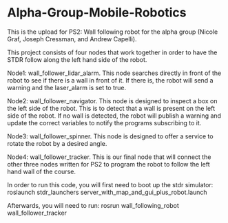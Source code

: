 # Alpha-Group-Mobile-Robotics
This is the upload for PS2: Wall following robot for the alpha group (Nicole Graf, Joseph Cressman, and Andrew Capelli).

This project consists of four nodes that work together in order to have the STDR follow along the left hand side of the robot. 

Node1:  wall_follower_lidar_alarm. This node searches directly in front of the robot to see if there is a wall in front of it. If there is, the robot will send a warning and the laser_alarm is set to true.

Node2:  wall_follower_navigator. This node is designed to inspect a box on the left side of the robot. This is to detect that a wall is present on the left side of the robot. If no wall is detected, the robot will publish a warning and update the correct variables to notify the programs subscribing to it.

Node3:  wall_follower_spinner.  This node is designed to offer a service to rotate the robot by a desired angle. 

Node4:  wall_follower_tracker.  This is our final node that will connect the other three nodes written for PS2 to program the robot to follow the left hand wall of the course.

In order to run this code, you will first need to boot up the stdr simulator: roslaunch stdr_launchers server_with_map_and_gui_plus_robot.launch

Afterwards, you will need to run: rosrun wall_following_robot wall_follower_tracker
